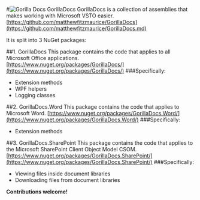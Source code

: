 #![Gorilla Docs](https://raw.githubusercontent.com/matthewfitzmaurice/GorillaDocs/master/GorillaDocs/Resources/GorillaDocs_sml.png) GorillaDocs
GorillaDocs is a collection of assemblies that makes working with Microsoft VSTO easier.
[https://github.com/matthewfitzmaurice/GorillaDocs](https://github.com/matthewfitzmaurice/GorillaDocs.md)

It is split into 3 NuGet packages:

##1. GorillaDocs 
This package contains the code that applies to all Microsoft Office applications. [https://www.nuget.org/packages/GorillaDocs/](https://www.nuget.org/packages/GorillaDocs/)
###Specifically:
- Extension methods
- WPF helpers
- Logging classes

##2. GorillaDocs.Word
This package contains the code that applies to Microsoft Word. [https://www.nuget.org/packages/GorillaDocs.Word/](https://www.nuget.org/packages/GorillaDocs.Word/)
###Specifically:
- Extension methods

##3. GorillaDocs.SharePoint
This package contains the code that applies to the Microsoft SharePoint Client Object Model CSOM. [https://www.nuget.org/packages/GorillaDocs.SharePoint/](https://www.nuget.org/packages/GorillaDocs.SharePoint/)
###Specifically:
- Viewing files inside document libraries
- Downloading files from document libraries

**Contributions welcome!**